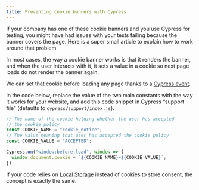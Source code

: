 ```yaml
---
title: Preventing cookie banners with Cypress
---
```


If your company has one of these cookie banners and you use Cypress for testing, you might have had issues with your tests failing because the banner covers the page. Here is a super small article to explain how to work around that problem.

In most cases, the way a cookie banner works is that it renders the banner, and when the user interacts with it, it sets a value in a cookie so next page loads do not render the banner again.

We can set that cookie before loading any page thanks to a [Cypress event](https://docs.cypress.io/api/events/catalog-of-events.html#App-Events).

In the code below, replace the value of the two main constants with the way it works for your website, and add this code snippet in Cypress “support file” (defaults to `cypress/support/index.js`).

```js
// The name of the cookie holding whether the user has accepted
// the cookie policy
const COOKIE_NAME = "cookie_notice";
// The value meaning that user has accepted the cookie policy
const COOKIE_VALUE = "ACCEPTED";

Cypress.on("window:before:load", window => {
  window.document.cookie = `${COOKIE_NAME}=${COOKIE_VALUE}`;
});
```

If your code relies on [Local Storage](https://developer.mozilla.org/en-US/docs/Web/API/Window/localStorage) instead of cookies to store consent, the concept is exactly the same.
